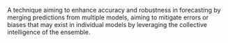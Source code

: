 A technique aiming to enhance accuracy and robustness in forecasting by merging predictions from multiple models, aiming to mitigate errors or biases that may exist in individual models by leveraging the collective intelligence of the ensemble.